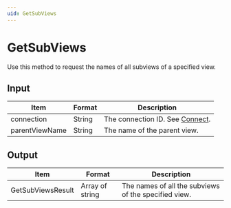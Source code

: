 ```yaml
---
uid: GetSubViews
---
```


# GetSubViews

Use this method to request the names of all subviews of a specified view.

## Input

| Item           | Format | Description                                   |
|----------------|--------|-----------------------------------------------|
| connection     | String | The connection ID. See [Connect](xref:Connect). |
| parentViewName | String | The name of the parent view.                  |

## Output

| Item              | Format          | Description                                          |
|-------------------|-----------------|------------------------------------------------------|
| GetSubViewsResult | Array of string | The names of all the subviews of the specified view. |
